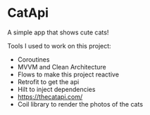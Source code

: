 # CatApi
A simple app that shows cute cats!

Tools I used to work on this project:
- Coroutines
- MVVM and Clean Architecture
- Flows to make this project reactive
- Retrofit to get the api
- Hilt to inject dependencies
- https://thecatapi.com/
- Coil library to render the photos of the cats
